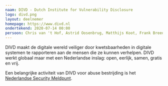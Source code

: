 ```yaml
---
naam: DIVD - Dutch Institute for Vulnerability Disclosure
logo: divd.png
layout: deelnemer
homepage: https://www.divd.nl
ondertekend: 2020-07-14 00:00
persoon: Chris van 't Hof, Astrid Oosenbrug, Matthijs Koot, Frank Breedijk
---
```

DIVD maakt de digitale wereld veiliger door kwetsbaarheden in digitale systemen te rapporteren aan de mensen die ze kunnen verhelpen. DIVD werkt globaal maar met een Nederlandse inslag: open, eerlijk, samen, gratis en vrij.

Een belangrijke activiteit van DIVD voor abuse bestrijding is het [Nederlandse Security Meldpunt](https://www.securitymeldpunt.nl).
